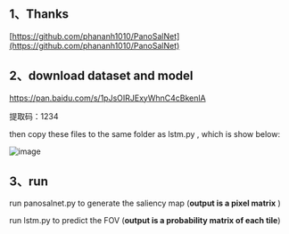 ## 1、Thanks
[https://github.com/phananh1010/PanoSalNet](https://github.com/phananh1010/PanoSalNet)

## 2、download dataset and model
[https://pan.baidu.com/s/1pJsOIRJExyWhnC4cBkenlA ](https://pan.baidu.com/s/1pJsOIRJExyWhnC4cBkenlA)

提取码：1234

then copy these files to the same folder as lstm.py , which is show below:

![image](https://user-images.githubusercontent.com/32926995/130084195-f0d17f89-848a-44b6-a0f3-48b09287f954.png)

## 3、run 
run panosalnet.py to generate the saliency map (**output is a pixel matrix** )

run lstm.py to predict the FOV (**output is a probability  matrix of each tile**)



